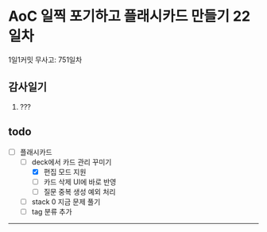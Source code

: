 # AoC 일찍 포기하고 플래시카드 만들기 22일차

1일1커밋 무사고: 751일차

## 감사일기

1. ???

## todo

- [ ] 플래시카드
  - [ ] deck에서 카드 관리 꾸미기
    - [x] 편집 모드 지원
    - [ ] 카드 삭제 UI에 바로 반영
    - [ ] 질문 중복 생성 예외 처리
  - [ ] stack 0 지금 문제 풀기
  - [ ] tag 분류 추가

---


